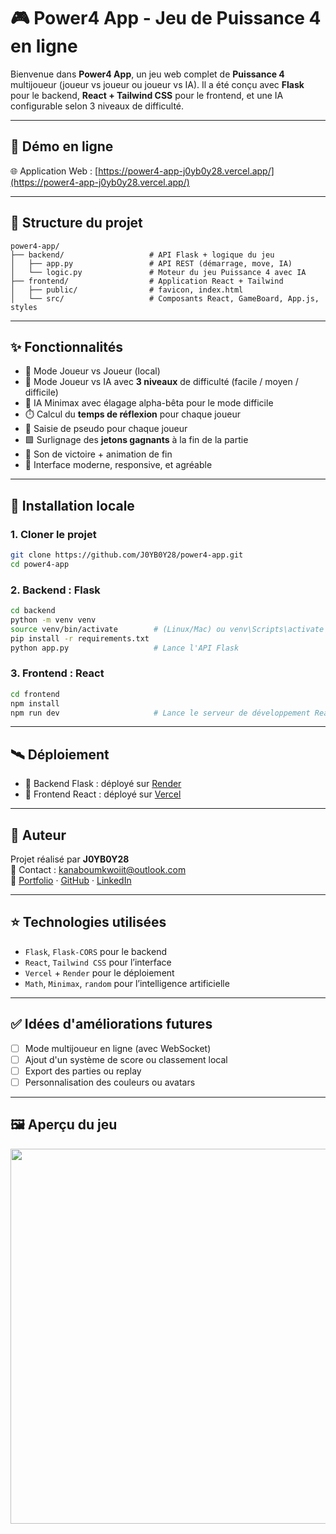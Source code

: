 # 🎮 Power4 App - Jeu de Puissance 4 en ligne

Bienvenue dans **Power4 App**, un jeu web complet de **Puissance 4** multijoueur (joueur vs joueur ou joueur vs IA). Il a été conçu avec **Flask** pour le backend, **React + Tailwind CSS** pour le frontend, et une IA configurable selon 3 niveaux de difficulté.

---

## 🔗 Démo en ligne

🌐 Application Web : [https://power4-app-j0yb0y28.vercel.app/](https://power4-app-j0yb0y28.vercel.app/)

---

## 📁 Structure du projet

```
power4-app/
├── backend/                   # API Flask + logique du jeu
│   ├── app.py                 # API REST (démarrage, move, IA)
│   └── logic.py               # Moteur du jeu Puissance 4 avec IA
├── frontend/                  # Application React + Tailwind
│   ├── public/                # favicon, index.html
│   └── src/                   # Composants React, GameBoard, App.js, styles
```

---

## ✨ Fonctionnalités

- 👥 Mode Joueur vs Joueur (local)
- 🤖 Mode Joueur vs IA avec **3 niveaux** de difficulté (facile / moyen / difficile)
- 🧠 IA Minimax avec élagage alpha-bêta pour le mode difficile
- ⏱️ Calcul du **temps de réflexion** pour chaque joueur
- 🧑 Saisie de pseudo pour chaque joueur
- 🟩 Surlignage des **jetons gagnants** à la fin de la partie
- 🎵 Son de victoire + animation de fin
- 🌙 Interface moderne, responsive, et agréable

---

## 🚀 Installation locale

### 1. Cloner le projet

```bash
git clone https://github.com/J0YB0Y28/power4-app.git
cd power4-app
```

### 2. Backend : Flask

```bash
cd backend
python -m venv venv
source venv/bin/activate        # (Linux/Mac) ou venv\Scripts\activate (Windows)
pip install -r requirements.txt
python app.py                   # Lance l'API Flask
```

### 3. Frontend : React

```bash
cd frontend
npm install
npm run dev                     # Lance le serveur de développement React
```

---

## 🛰️ Déploiement

- 🎯 Backend Flask : déployé sur [Render](https://render.com)
- 🎯 Frontend React : déployé sur [Vercel](https://vercel.com)

---

## 🙌 Auteur

Projet réalisé par **J0YB0Y28**  
📧 Contact : [kanaboumkwoiit@outlook.com](mailto:kanaboumkwoiit@outlook.com)  
🔗 [Portfolio](https://j0yb0y28.github.io/portfolio/) · [GitHub](https://github.com/J0YB0Y28) · [LinkedIn](https://www.linkedin.com/in/teddy-kana-6a26832b9/)

---

## ⭐ Technologies utilisées

- `Flask`, `Flask-CORS` pour le backend
- `React`, `Tailwind CSS` pour l’interface
- `Vercel` + `Render` pour le déploiement
- `Math`, `Minimax`, `random` pour l’intelligence artificielle

---

## ✅ Idées d'améliorations futures

- [ ] Mode multijoueur en ligne (avec WebSocket)
- [ ] Ajout d'un système de score ou classement local
- [ ] Export des parties ou replay
- [ ] Personnalisation des couleurs ou avatars

---

## 🖼️ Aperçu du jeu

<img src="frontend/public/demo-ui.png" width="600">

